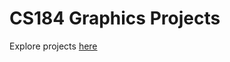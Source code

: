 # CS184 Graphics Projects

Explore projects [here](https://tylerbhadra.github.io/Graphics_Projects/)
